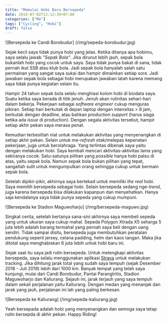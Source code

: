 ```yaml
---
title: "Memulai Hobi Baru Bersepeda"
date: 2019-07-02T13:12:39+07:00
categories: ["Me"]
tags: ["Cycling", "Hobi"]
draft: false
---
```


![Bersepeda ke Candi Borobudur] (/img/sepeda-borobudur.jpg)

Sejak kecil saya tidak punya hobi yang jelas. Ketika ditanya apa hobimu, saya selalu 
jawab _"Sepak Bola"_. Jika dirunut lebih jauh, sepak bola bukanlah hobi
yang cocok untuk saya. Saya tidak punya bakat di sana, tidak pernah ikut SSB atau klub
bola. Jadi sepak bola hanyalah salah satu permainan yang sangat saya sukai dan hampir
dimainkan setiap sore. Jadi jawaban sepak bola sebagai hobi merupakan jawaban
latah karena memang saya tidak punya kegiatan selain itu.

Hampir 24 tahun sepak bola selalu menghiasi kolom hobi di biodata saya. Suatu ketika
saya berada di titik jenuh. Jenuh akan rutinitas sehari-hari dalam
bekerja. Pekerjaan sebagai _software engineer_ cukup menguras pikiran. Setiap hari 
berkutak di depan laptop dengan intensitas > 8 jam, berkutak dengan deadline, atau bahkan 
_production support_ (harus siaga ketika ada _issue_ di production). 
Dengan segala aktivitas tersebut, hampir setiap akhir pekan saya 
merasa penat.

Kemudian terbesitlah niat untuk melakukan aktivitas yang menyenangkan di setiap akhir
pekan. Selain untuk me-_refresh_ otak/melepas kepenatan pekerjaan, juga untuk
berolahraga. Yang terlintas dibenak saya yaitu dengan melakukan hobi.
Saya kembali mencari aktivitas-aktivitas lama yang sekiranya cocok.
Satu-satunya pilihan yang _possible_ hanya hobi palsu di atas, yaitu sepak bola. Namun
sepak bola bukan pilihan yang tepat, sangatlah sulit untuk mengumpulkan orang sehingga
cukup untuk bermain sepak bola.

Setelah dipikir-pikir, akhirnya saya bertekad untuk memiliki _the real_ hobi.
Saya memilih bersepeda sebagai hobi. Selain bersepeda
sedang nge-_trend_, juga karena bersepeda bisa dilakukan kapanpun dan menyehatkan.
Hanya saja kendalanya saya tidak punya sepeda yang cukup mumpuni.

![Bersepeda ke Stadion Maguwoharjo] (/img/bersepeda-maguwo.jpg)

Singkat cerita, setelah bertanya sana-sini akhirnya saya membeli sepeda yang untuk ukuran saya
cukup mahal. Sepeda Polygon Xtrada X5 seharga 5 juta lebih adalah barang termahal
yang pernah saya beli dengan uang sendiri. Tidak sampai disitu, bersepeda juga membutuhkan
peratalan pendukung seperti jersey, celana padding,  helm dan kaos tangan. Maka jika
ditotal saya menghabiskan 6 juta lebih untuk hobi baru ini.


Sejak saat itu saya jadi rutin bersepeda. Untuk melengkapi aktivitas bersepeda, saya
selalu menggunakan aplikasi [Strava](https://www.strava.com) untuk melakukan tracking. Jika dihitung jarak total
yang sudah saya tempuh (sejak Desember 2018 - Juli 2019) lebih dari 1000 km. 
Banyak tempat yang telah saya kunjungi, mulai dari Candi Borobudur, Pantai Parangtritis, Stadion Maguwoharjo dan
Kaliurang. Sejauh ini, jarak terjauh yang saya tempuh dalam sekali perjalanan yaitu
Kaliurang. Dengan medan yang menanjak dan jarak yang jauh, perjalanan ini lah yang paling
berkesan.

![Bersepeda ke Kaliurang] (/img/sepeda-kaliurang.jpg)

Yeah bersepada adalah hobi yang menyenangkan dan semoga saya tetap rutin bersepda di akhir pekan.
Happy Riding!
